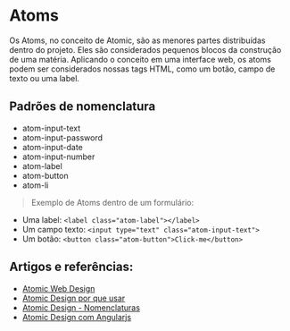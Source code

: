 # Atoms

Os Atoms, no conceito de Atomic, são as menores partes distribuídas dentro do projeto. Eles são considerados pequenos blocos da construção de uma matéria. Aplicando o conceito em uma interface web, os atoms podem ser considerados nossas tags HTML, como um botão, campo de texto ou uma label.

## Padrões de nomenclatura

 - atom-input-text
 - atom-input-password
 - atom-input-date
 - atom-input-number
 - atom-label
 - atom-button
 - atom-li

> Exemplo de Atoms dentro de um formulário:

- Uma label: ```<label class="atom-label"></label>```
- Um campo texto: ```<input type="text" class="atom-input-text">```
- Um botão: ```<button class="atom-button">Click-me</button>```


 ## Artigos e referências:

- [Atomic Web Design](http://bradfrost.com/blog/post/atomic-web-design/)
- [Atomic Design por que usar](http://nomadev.com.br/atomic-design-por-que-usar/)
- [Atomic Design - Nomenclaturas](http://nomadev.com.br/atomic-design-nomeclatura-suissa/)
- [Atomic Design com Angularjs](http://nomadev.com.br/atomic-design-com-angularjs/)